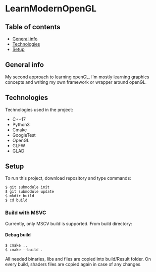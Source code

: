 # LearnModernOpenGL
## Table of contents
* [General info](#general-info)
* [Technologies](#technologies)
* [Setup](#setup)

## General info
My second approach to learning openGL. I'm mostly learning graphics concepts and writing my own framework or wrapper around openGL.
	
## Technologies
Technologies used in the project:
* C++17
* Python3
* Cmake
* GoogleTest
* OpenGL
* GLFW
* GLAD
	
## Setup
To run this project, download repository and type commands:

```
$ git submodule init
$ git submodule update
$ mkdir build
$ cd build
```

### Build with MSVC
Currently, only MSCV build is supported.
From build directory:

#### Debug build
```
$ cmake ..
$ cmake --build .
```

All needed binaries, libs and files are copied into build/Result folder.
On every build, shaders files are copied again in case of any changes.
